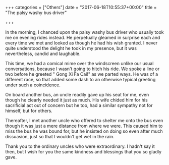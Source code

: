 +++
categories = ["Others"]
date = "2017-06-18T10:55:37+00:00"
title = "The palsy washy bus driver"

+++


In the morning, I chanced upon the palsy washy bus driver who usually took me on evening rides instead. He perpetually gleamed in surprise each and every time we met and looked as though he had his wish granted. I never quite understood the delight he took in my presence, but it was nevertheless, candid and laughable.

This time, we had a comical mime over the windscreen unlike our usual conversations, because I wasn't going to hitch his ride. We spoke a line or two before he greeted " Gong Xi Fa Cai!" as we parted ways. He was of a different race, so that added some dash to an otherwise typical greeting under such a coincidence.

On board another bus, an uncle readily gave up his seat for me, even though he clearly needed it just as much. His wife chided him for his sacrificial act out of concern but he too, had a similar sympathy not for himself, but for others.

Thereafter, I met another uncle who offered to shelter me onto the bus even though it was just a mere distance from where we were. This caused him to miss the bus he was bound for, but he insisted on doing so even after much dissuasion, just so that I wouldn't get wet in the rain.

Thank you to the ordinary uncles who were extraordinary. I hadn't say it then, but I wish for you the same kindness and blessings that you so gladly gave.